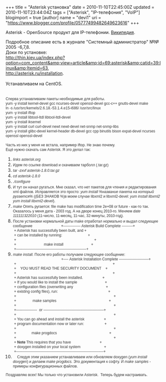 +++
title = "Asterisk установка"
date = 2010-11-10T22:45:00Z
updated = 2010-11-10T23:44:04Z
tags = ["Asterisk", "IP-телефония", "VoIP"]
blogimport = true 
[author]
	name = "devi1"
	uri = "https://www.blogger.com/profile/05777499482649623616"
+++

Asterisk - OpenSource продукт для IP-телефонии.&nbsp;<a href="http://ru.wikipedia.org/wiki/Asterisk">Википедия</a>.<br /><div>Подробное описание есть в журнале "Системный администратор" №№ 2005 -6,7,8.</div><div>Доки по установке:</div><div><a href="http://thin.kiev.ua/index.php?option=com_content&amp;view=article&amp;id=69:asterisk&amp;catid=39:linux&amp;Itemid=63">http://thin.kiev.ua/index.php?option=com_content&amp;view=article&amp;id=69:asterisk&amp;catid=39:linux&amp;Itemid=63</a>,</div><div><a href="http://asterisk.ru/installation">http://asterisk.ru/installation</a>.</div><div><br /></div><div>Устанавливаем на CentOS.<br /><br /><a name='more'></a><br /></div><div><span class="Apple-style-span" style="-webkit-border-horizontal-spacing: 2px; -webkit-border-vertical-spacing: 2px; border-collapse: collapse; color: #333333; font-family: Helvetica, Arial, sans-serif; font-size: 12px; line-height: 15px;">Сперва устанавливаем пакеты необходимые для работы.</span><span class="Apple-style-span" style="-webkit-border-horizontal-spacing: 2px; -webkit-border-vertical-spacing: 2px; border-collapse: collapse; color: #333333; font-family: Helvetica, Arial, sans-serif; font-size: 12px; line-height: 15px;"><br /></span><span class="Apple-style-span" style="-webkit-border-horizontal-spacing: 2px; -webkit-border-vertical-spacing: 2px; border-collapse: collapse; color: #333333; font-family: Helvetica, Arial, sans-serif; font-size: 12px; line-height: 15px;">yum -y install kernel-devel gcc ncurses-devel openssl-devel gcc-c++ gnutls-devel make</span><span class="Apple-style-span" style="-webkit-border-horizontal-spacing: 2px; -webkit-border-vertical-spacing: 2px; border-collapse: collapse; color: #333333; font-family: Helvetica, Arial, sans-serif; font-size: 12px; line-height: 15px;"><br /></span><span class="Apple-style-span" style="-webkit-border-horizontal-spacing: 2px; -webkit-border-vertical-spacing: 2px; border-collapse: collapse; color: #333333; font-family: Helvetica, Arial, sans-serif; font-size: 12px; line-height: 15px;">ln -s /usr/src/kernels/2.6.18.-53.1.4.e15-i686/ /usr/src/linux</span><span class="Apple-style-span" style="-webkit-border-horizontal-spacing: 2px; -webkit-border-vertical-spacing: 2px; border-collapse: collapse; color: #333333; font-family: Helvetica, Arial, sans-serif; font-size: 12px; line-height: 15px;"><br /></span><span class="Apple-style-span" style="-webkit-border-horizontal-spacing: 2px; -webkit-border-vertical-spacing: 2px; border-collapse: collapse; color: #333333; font-family: Helvetica, Arial, sans-serif; font-size: 12px; line-height: 15px;">yum -y install iftop</span><span class="Apple-style-span" style="-webkit-border-horizontal-spacing: 2px; -webkit-border-vertical-spacing: 2px; border-collapse: collapse; color: #333333; font-family: Helvetica, Arial, sans-serif; font-size: 12px; line-height: 15px;"><br /></span><span class="Apple-style-span" style="-webkit-border-horizontal-spacing: 2px; -webkit-border-vertical-spacing: 2px; border-collapse: collapse; color: #333333; font-family: Helvetica, Arial, sans-serif; font-size: 12px; line-height: 15px;">yum -y install libtool-ltdl libtool-ltdl-devel</span><span class="Apple-style-span" style="-webkit-border-horizontal-spacing: 2px; -webkit-border-vertical-spacing: 2px; border-collapse: collapse; color: #333333; font-family: Helvetica, Arial, sans-serif; font-size: 12px; line-height: 15px;"><br /></span><span class="Apple-style-span" style="-webkit-border-horizontal-spacing: 2px; -webkit-border-vertical-spacing: 2px; border-collapse: collapse; color: #333333; font-family: Helvetica, Arial, sans-serif; font-size: 12px; line-height: 15px;">yum -y install iksemel</span><span class="Apple-style-span" style="-webkit-border-horizontal-spacing: 2px; -webkit-border-vertical-spacing: 2px; border-collapse: collapse; color: #333333; font-family: Helvetica, Arial, sans-serif; font-size: 12px; line-height: 15px;"><br /></span><span class="Apple-style-span" style="-webkit-border-horizontal-spacing: 2px; -webkit-border-vertical-spacing: 2px; border-collapse: collapse; color: #333333; font-family: Helvetica, Arial, sans-serif; font-size: 12px; line-height: 15px;">yum -y install curl curl-devel newt newt-devel net-snmp net-snmp-libs</span><span class="Apple-style-span" style="-webkit-border-horizontal-spacing: 2px; -webkit-border-vertical-spacing: 2px; border-collapse: collapse; color: #333333; font-family: Helvetica, Arial, sans-serif; font-size: 12px; line-height: 15px;"><br /></span><span class="Apple-style-span" style="-webkit-border-horizontal-spacing: 2px; -webkit-border-vertical-spacing: 2px; border-collapse: collapse; color: #333333; font-family: Helvetica, Arial, sans-serif; font-size: 12px; line-height: 15px;">yum -y install glibc-devel kernel-header db-devel gcc cpp binutils bison expat-devel ncurses openssl openssl-devel</span></div><div><span class="Apple-style-span" style="-webkit-border-horizontal-spacing: 2px; -webkit-border-vertical-spacing: 2px; border-collapse: collapse; color: #333333; font-family: Helvetica, Arial, sans-serif; font-size: 12px; line-height: 15px;"><br /></span></div><div><span class="Apple-style-span" style="-webkit-border-horizontal-spacing: 2px; -webkit-border-vertical-spacing: 2px; border-collapse: collapse; color: #333333; font-family: Helvetica, Arial, sans-serif; font-size: 12px; line-height: 15px;">Часть из них у меня не встала, например iftop. Не знаю почему.&nbsp;</span></div><div><span class="Apple-style-span" style="-webkit-border-horizontal-spacing: 2px; -webkit-border-vertical-spacing: 2px; border-collapse: collapse; color: #333333; font-family: Helvetica, Arial, sans-serif; font-size: 12px; line-height: 15px;">Ещё нужно скачать сам Asterisk. Я это делал так:</span></div><div><ol><li><span class="Apple-style-span" style="color: #333333; font-family: Helvetica, Arial, sans-serif; font-size: small;"><span class="Apple-style-span" style="-webkit-border-horizontal-spacing: 2px; -webkit-border-vertical-spacing: 2px; border-collapse: collapse; font-size: 12px; line-height: 15px;"><i>links asterisk.org</i></span></span></li><li><span class="Apple-style-span" style="color: #333333; font-family: Helvetica, Arial, sans-serif; font-size: small;"><span class="Apple-style-span" style="-webkit-border-horizontal-spacing: 2px; -webkit-border-vertical-spacing: 2px; border-collapse: collapse; font-size: 12px; line-height: 15px;">Идем по ссылке download и скачиваем тарболл (.tar.gz)</span></span></li><li><span class="Apple-style-span" style="color: #333333; font-family: Helvetica, Arial, sans-serif; font-size: small;"><span class="Apple-style-span" style="-webkit-border-horizontal-spacing: 2px; -webkit-border-vertical-spacing: 2px; border-collapse: collapse; font-size: 12px; line-height: 15px;"><i>tar -zxvf asterisk-1.8.0.tar.gz</i></span></span></li><li><span class="Apple-style-span" style="color: #333333; font-family: Helvetica, Arial, sans-serif; font-size: small;"><span class="Apple-style-span" style="-webkit-border-horizontal-spacing: 2px; -webkit-border-vertical-spacing: 2px; border-collapse: collapse; font-size: 12px; line-height: 15px;"><i>cd asterisk-1.8.0</i></span></span></li><li><span class="Apple-style-span" style="color: #333333; font-family: Helvetica, Arial, sans-serif; font-size: small;"><span class="Apple-style-span" style="-webkit-border-horizontal-spacing: 2px; -webkit-border-vertical-spacing: 2px; border-collapse: collapse; font-size: 12px; line-height: 15px;"><i>./configure</i></span></span></li><li><span class="Apple-style-span" style="color: #333333; font-family: Helvetica, Arial, sans-serif; font-size: small;"><span class="Apple-style-span" style="-webkit-border-horizontal-spacing: 2px; -webkit-border-vertical-spacing: 2px; border-collapse: collapse; font-size: 12px; line-height: 15px;">И тут он начал ругаться. Мне сказал, что нет пакетов для чтения и редактирования xml файлов. Исправляется это просто: <i>yum install %название пакета на который ругается%</i> ((БЕЗ ЗНАКОВ %)в моем случае libxml2 и libxml2-devel: <i>yum install libxml2 yum install libxml2-devel</i>).</span></span></li><li><span class="Apple-style-span" style="color: #333333; font-family: Helvetica, Arial, sans-serif; font-size: small;"><span class="Apple-style-span" style="-webkit-border-horizontal-spacing: 2px; -webkit-border-vertical-spacing: 2px; border-collapse: collapse; font-size: 12px; line-height: 15px;"><i>make </i>Опять ругается: file make has modification time 2e+08 or future - как-то так. Оказалось у меня дата - 2003 год. А на дворе конец 2010-го. Меняем <i>date 111111322010 </i>(11-число, 11-месяц, 11-час, 32-минуты, 2010-год).</span></span></li><li><span class="Apple-style-span" style="color: #333333; font-family: Helvetica, Arial, sans-serif; font-size: small;"><span class="Apple-style-span" style="-webkit-border-horizontal-spacing: 2px; -webkit-border-vertical-spacing: 2px; border-collapse: collapse; font-size: 12px; line-height: 15px;">После установки нормальной даты make отработал нормально и выдал следующее сообщение &nbsp; &nbsp; &nbsp; &nbsp; &nbsp; &nbsp; &nbsp; &nbsp; &nbsp; &nbsp; &nbsp; &nbsp;</span></span><span class="Apple-style-span" style="-webkit-border-horizontal-spacing: 2px; -webkit-border-vertical-spacing: 2px; border-collapse: collapse; color: #333333; font-family: Helvetica, Arial, sans-serif; font-size: 12px; line-height: 15px;">&nbsp;&nbsp; &nbsp;+-------------- Asterisk Build Complete ---------+</span><div><div style="margin-bottom: 0px; margin-left: 0px; margin-right: 0px; margin-top: 0px;"><span class="Apple-style-span" style="color: #333333; font-family: Helvetica, Arial, sans-serif; font-size: small;"><span class="Apple-style-span" style="-webkit-border-horizontal-spacing: 2px; -webkit-border-vertical-spacing: 2px; border-collapse: collapse; font-size: 12px; line-height: 15px;">&nbsp;+ Asterisk has successfully been built, and +</span></span></div></div><div><div style="margin-bottom: 0px; margin-left: 0px; margin-right: 0px; margin-top: 0px;"><span class="Apple-style-span" style="color: #333333; font-family: Helvetica, Arial, sans-serif; font-size: small;"><span class="Apple-style-span" style="-webkit-border-horizontal-spacing: 2px; -webkit-border-vertical-spacing: 2px; border-collapse: collapse; font-size: 12px; line-height: 15px;">&nbsp;+ can be installed by running: &nbsp; &nbsp; &nbsp; &nbsp; &nbsp; &nbsp; &nbsp; &nbsp; &nbsp; &nbsp; &nbsp; &nbsp; +</span></span></div></div><div><div style="margin-bottom: 0px; margin-left: 0px; margin-right: 0px; margin-top: 0px;"><span class="Apple-style-span" style="color: #333333; font-family: Helvetica, Arial, sans-serif; font-size: small;"><span class="Apple-style-span" style="-webkit-border-horizontal-spacing: 2px; -webkit-border-vertical-spacing: 2px; border-collapse: collapse; font-size: 12px; line-height: 15px;">&nbsp;+ &nbsp; &nbsp; &nbsp; &nbsp; &nbsp; &nbsp; &nbsp; &nbsp; &nbsp; &nbsp; &nbsp; &nbsp; &nbsp; &nbsp; &nbsp; &nbsp; &nbsp; &nbsp; &nbsp; &nbsp; &nbsp; &nbsp; &nbsp; &nbsp; &nbsp; &nbsp; &nbsp; &nbsp; &nbsp; &nbsp; &nbsp; &nbsp; &nbsp; &nbsp; &nbsp; &nbsp; &nbsp; &nbsp;+</span></span></div></div><div><div style="margin-bottom: 0px; margin-left: 0px; margin-right: 0px; margin-top: 0px;"><span class="Apple-style-span" style="color: #333333; font-family: Helvetica, Arial, sans-serif; font-size: small;"><span class="Apple-style-span" style="-webkit-border-horizontal-spacing: 2px; -webkit-border-vertical-spacing: 2px; border-collapse: collapse; font-size: 12px; line-height: 15px;">&nbsp;+ &nbsp; &nbsp; &nbsp; &nbsp; &nbsp; &nbsp; &nbsp; &nbsp; &nbsp; &nbsp; &nbsp; &nbsp; &nbsp; make install &nbsp; &nbsp; &nbsp; &nbsp; &nbsp; &nbsp; &nbsp; &nbsp; &nbsp; &nbsp; &nbsp; &nbsp; &nbsp; +</span></span></div></div><div><div style="margin-bottom: 0px; margin-left: 0px; margin-right: 0px; margin-top: 0px;"><span class="Apple-style-span" style="color: #333333; font-family: Helvetica, Arial, sans-serif; font-size: small;"><span class="Apple-style-span" style="-webkit-border-horizontal-spacing: 2px; -webkit-border-vertical-spacing: 2px; border-collapse: collapse; font-size: 12px; line-height: 15px;">&nbsp;+---------------------------------------------------------+</span></span></div></div></li><li><span class="Apple-style-span" style="color: #333333; font-family: Helvetica, Arial, sans-serif; font-size: small;"><span class="Apple-style-span" style="-webkit-border-horizontal-spacing: 2px; -webkit-border-vertical-spacing: 2px; border-collapse: collapse; font-size: 12px; line-height: 15px;"><i>make install. </i>После его работы получаем следующее сообщение: &nbsp; &nbsp; &nbsp; &nbsp; &nbsp; &nbsp; &nbsp; &nbsp; &nbsp; &nbsp; &nbsp; &nbsp; &nbsp; &nbsp; &nbsp; &nbsp; &nbsp; &nbsp; &nbsp; &nbsp; &nbsp; &nbsp; &nbsp; &nbsp; &nbsp; &nbsp; &nbsp; &nbsp; &nbsp; &nbsp; &nbsp; &nbsp; &nbsp; &nbsp; &nbsp; &nbsp; &nbsp; &nbsp; &nbsp; &nbsp; &nbsp;</span></span><span class="Apple-style-span" style="-webkit-border-horizontal-spacing: 2px; -webkit-border-vertical-spacing: 2px; border-collapse: collapse; color: #333333; font-family: Helvetica, Arial, sans-serif; font-size: 12px; line-height: 15px;">+---- Asterisk Installation Complete ------------------------+<div>&nbsp;+ &nbsp; &nbsp; &nbsp; &nbsp; &nbsp; &nbsp; &nbsp; &nbsp; &nbsp; &nbsp; &nbsp; &nbsp; &nbsp; &nbsp; &nbsp; &nbsp; &nbsp; &nbsp; &nbsp; &nbsp; &nbsp; &nbsp; &nbsp; &nbsp; &nbsp; &nbsp; &nbsp; &nbsp; &nbsp; &nbsp; &nbsp; &nbsp; &nbsp; &nbsp; &nbsp; &nbsp; &nbsp; &nbsp; &nbsp; &nbsp; &nbsp; &nbsp; &nbsp; &nbsp; &nbsp; &nbsp; &nbsp;+</div><div>&nbsp;+ &nbsp; &nbsp;YOU MUST READ THE SECURITY DOCUMENT &nbsp; &nbsp;+</div><div>&nbsp;+ &nbsp; &nbsp; &nbsp; &nbsp; &nbsp; &nbsp; &nbsp; &nbsp; &nbsp; &nbsp; &nbsp; &nbsp; &nbsp; &nbsp; &nbsp; &nbsp; &nbsp; &nbsp; &nbsp; &nbsp; &nbsp; &nbsp; &nbsp; &nbsp; &nbsp; &nbsp; &nbsp; &nbsp; &nbsp; &nbsp; &nbsp; &nbsp; &nbsp; &nbsp; &nbsp; &nbsp; &nbsp; &nbsp; &nbsp; &nbsp; &nbsp; &nbsp; &nbsp; &nbsp; &nbsp; &nbsp; &nbsp;+</div><div>&nbsp;+ Asterisk has successfully been installed. &nbsp; &nbsp; &nbsp; &nbsp; &nbsp; &nbsp; &nbsp; &nbsp; &nbsp; +</div><div>&nbsp;+ If you would like to install the sample &nbsp; &nbsp; &nbsp; &nbsp; &nbsp; &nbsp; &nbsp; &nbsp; &nbsp; &nbsp; &nbsp; &nbsp; &nbsp; +</div><div>&nbsp;+ configuration files (overwriting any &nbsp; &nbsp; &nbsp; &nbsp; &nbsp; &nbsp; &nbsp; &nbsp; &nbsp; &nbsp; &nbsp; &nbsp; &nbsp; &nbsp; &nbsp; &nbsp;+</div><div>&nbsp;+ existing config files), run: &nbsp; &nbsp; &nbsp; &nbsp; &nbsp; &nbsp; &nbsp; &nbsp; &nbsp; &nbsp; &nbsp; &nbsp; &nbsp; &nbsp; &nbsp; &nbsp; &nbsp; &nbsp; &nbsp; &nbsp; &nbsp; &nbsp; &nbsp; &nbsp; +</div><div>&nbsp;+ &nbsp; &nbsp; &nbsp; &nbsp; &nbsp; &nbsp; &nbsp; &nbsp; &nbsp; &nbsp; &nbsp; &nbsp; &nbsp; &nbsp; &nbsp; &nbsp; &nbsp; &nbsp; &nbsp; &nbsp; &nbsp; &nbsp; &nbsp; &nbsp; &nbsp; &nbsp; &nbsp; &nbsp; &nbsp; &nbsp; &nbsp; &nbsp; &nbsp; &nbsp; &nbsp; &nbsp; &nbsp; &nbsp; &nbsp; &nbsp; &nbsp; &nbsp; &nbsp; &nbsp; &nbsp; &nbsp; &nbsp; +</div><div>&nbsp;+ &nbsp; &nbsp; &nbsp; &nbsp; &nbsp; &nbsp; &nbsp; &nbsp;make samples &nbsp; &nbsp; &nbsp; &nbsp; &nbsp; &nbsp; &nbsp; &nbsp; &nbsp; &nbsp; &nbsp; &nbsp; &nbsp; &nbsp; &nbsp; &nbsp; &nbsp; &nbsp; &nbsp; &nbsp; &nbsp; &nbsp; &nbsp; &nbsp; &nbsp; +</div><div>&nbsp;+ &nbsp; &nbsp; &nbsp; &nbsp; &nbsp; &nbsp; &nbsp; &nbsp; &nbsp; &nbsp; &nbsp; &nbsp; &nbsp; &nbsp; &nbsp; &nbsp; &nbsp; &nbsp; &nbsp; &nbsp; &nbsp; &nbsp; &nbsp; &nbsp; &nbsp; &nbsp; &nbsp; &nbsp; &nbsp; &nbsp; &nbsp; &nbsp; &nbsp; &nbsp; &nbsp; &nbsp; &nbsp; &nbsp; &nbsp; &nbsp; &nbsp; &nbsp; &nbsp; &nbsp; &nbsp; &nbsp; &nbsp; +</div><div>&nbsp;+----------------- &nbsp;or -------------------------------------------------+</div><div>&nbsp;+ &nbsp; &nbsp; &nbsp; &nbsp; &nbsp; &nbsp; &nbsp; &nbsp; &nbsp; &nbsp; &nbsp; &nbsp; &nbsp; &nbsp; &nbsp; &nbsp; &nbsp; &nbsp; &nbsp; &nbsp; &nbsp; &nbsp; &nbsp; &nbsp; &nbsp; &nbsp; &nbsp; &nbsp; &nbsp; &nbsp; &nbsp; &nbsp; &nbsp; &nbsp; &nbsp; &nbsp; &nbsp; &nbsp; &nbsp; &nbsp; &nbsp; &nbsp; &nbsp; &nbsp; &nbsp; &nbsp; &nbsp; +</div><div>&nbsp;+ You can go ahead and install the asterisk &nbsp; &nbsp; &nbsp; &nbsp; &nbsp; &nbsp; &nbsp; &nbsp; &nbsp; +</div><div>&nbsp;+ program documentation now or later run: &nbsp; &nbsp; &nbsp; &nbsp; &nbsp; &nbsp; &nbsp; &nbsp; &nbsp; &nbsp;+</div><div>&nbsp;+ &nbsp; &nbsp; &nbsp; &nbsp; &nbsp; &nbsp; &nbsp; &nbsp; &nbsp; &nbsp; &nbsp; &nbsp; &nbsp; &nbsp; &nbsp; &nbsp; &nbsp; &nbsp; &nbsp; &nbsp; &nbsp; &nbsp; &nbsp; &nbsp; &nbsp; &nbsp; &nbsp; &nbsp; &nbsp; &nbsp; &nbsp; &nbsp; &nbsp; &nbsp; &nbsp; &nbsp; &nbsp; &nbsp; &nbsp; &nbsp; &nbsp; &nbsp; &nbsp; &nbsp; &nbsp; &nbsp; &nbsp; +</div><div>&nbsp;+ &nbsp; &nbsp; &nbsp; &nbsp; &nbsp; &nbsp; &nbsp; make progdocs &nbsp; &nbsp; &nbsp; &nbsp; &nbsp; &nbsp; &nbsp; &nbsp; &nbsp; &nbsp; &nbsp; &nbsp; &nbsp; &nbsp; &nbsp; &nbsp; &nbsp; &nbsp; &nbsp; &nbsp; &nbsp; &nbsp; &nbsp; &nbsp; &nbsp; +</div><div>&nbsp;+ &nbsp; &nbsp; &nbsp; &nbsp; &nbsp; &nbsp; &nbsp; &nbsp; &nbsp; &nbsp; &nbsp; &nbsp; &nbsp; &nbsp; &nbsp; &nbsp; &nbsp; &nbsp; &nbsp; &nbsp; &nbsp; &nbsp; &nbsp; &nbsp; &nbsp; &nbsp; &nbsp; &nbsp; &nbsp; &nbsp; &nbsp; &nbsp; &nbsp; &nbsp; &nbsp; &nbsp; &nbsp; &nbsp; &nbsp; &nbsp; &nbsp; &nbsp; &nbsp; &nbsp; &nbsp; &nbsp; &nbsp; +</div><div>&nbsp;+ **Note** This requires that you have &nbsp; &nbsp; &nbsp; &nbsp; &nbsp; &nbsp; &nbsp; &nbsp; &nbsp; &nbsp; &nbsp; &nbsp; &nbsp; &nbsp;+</div><div>&nbsp;+ doxygen installed on your local system &nbsp; &nbsp; &nbsp; &nbsp; &nbsp; &nbsp; &nbsp; &nbsp; &nbsp; &nbsp; &nbsp; +</div><div>&nbsp;+-----------------------------------------------------------------------+</div></span></li><li><span class="Apple-style-span" style="color: #333333; font-family: Helvetica, Arial, sans-serif; font-size: small;"><span class="Apple-style-span" style="-webkit-border-horizontal-spacing: 2px; -webkit-border-vertical-spacing: 2px; border-collapse: collapse; font-size: 12px; line-height: 15px;">&nbsp;&nbsp; &nbsp;Следуя этим указанием устанавливаем или обновляем doxygen (<i>yum install doxygen</i>) и делаем <i>make progdocs. </i>Это документация к софту. И <i>make samples</i> - примеры конфигурационных файлов. &nbsp;</span></span></li></ol><span class="Apple-style-span" style="-webkit-border-horizontal-spacing: 2px; -webkit-border-vertical-spacing: 2px; border-collapse: collapse; color: #333333; font-family: Helvetica, Arial, sans-serif; font-size: 12px; line-height: 15px;"><span class="Apple-style-span" style="color: #333333; font-family: Helvetica, Arial, sans-serif; font-size: small;"><span class="Apple-style-span" style="-webkit-border-horizontal-spacing: 2px; -webkit-border-vertical-spacing: 2px; border-collapse: collapse; font-size: 12px; line-height: 15px;">Поздравляю всех! Мы только что установили Asterisk. &nbsp;Теперь будем настраивать. &nbsp;<i> &nbsp; &nbsp; &nbsp; &nbsp; &nbsp; &nbsp; &nbsp; &nbsp; &nbsp; &nbsp; &nbsp; &nbsp; &nbsp; &nbsp; &nbsp; &nbsp; &nbsp; &nbsp; &nbsp; &nbsp; &nbsp; &nbsp; &nbsp; &nbsp; &nbsp; &nbsp; &nbsp; &nbsp; &nbsp; &nbsp; &nbsp; &nbsp; &nbsp; &nbsp; &nbsp; &nbsp;</i></span></span></span><span class="Apple-style-span" style="-webkit-border-horizontal-spacing: 2px; -webkit-border-vertical-spacing: 2px; border-collapse: collapse; color: #333333; font-family: Helvetica, Arial, sans-serif; font-size: 12px; line-height: 15px;"><span class="Apple-style-span" style="-webkit-border-horizontal-spacing: 2px; -webkit-border-vertical-spacing: 2px; border-collapse: collapse; color: #333333; font-family: Helvetica, Arial, sans-serif; font-size: 12px; line-height: 15px;"><br /></span></span><br /><div><span class="Apple-style-span" style="-webkit-border-horizontal-spacing: 2px; -webkit-border-vertical-spacing: 2px; border-collapse: collapse; color: #333333; font-family: Helvetica, Arial, sans-serif; font-size: 12px; line-height: 15px;"><span class="Apple-style-span" style="-webkit-border-horizontal-spacing: 2px; -webkit-border-vertical-spacing: 2px; border-collapse: collapse; color: #333333; font-family: Helvetica, Arial, sans-serif; font-size: 12px; line-height: 15px;"><br /></span></span></div><span class="Apple-style-span" style="color: #333333; font-family: Helvetica, Arial, sans-serif; font-size: small;"><span class="Apple-style-span" style="-webkit-border-horizontal-spacing: 2px; -webkit-border-vertical-spacing: 2px; border-collapse: collapse; font-size: 12px; line-height: 15px;"></span></span><br /><br /><ol></ol></div>
